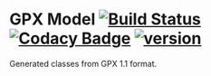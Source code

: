 GPX Model [![Build Status](https://travis-ci.org/admiralsmaster/gpx-model.svg?branch=master)](https://travis-ci.org/admiralsmaster/gpx-model) [![Codacy Badge](https://api.codacy.com/project/badge/Grade/1a78cf3ea2304bff96363449c1bc27eb)](https://www.codacy.com/app/github-ariel/gpx-model) [![version](https://img.shields.io/maven-central/v/info.kuechler.gpx/model.svg)](http://search.maven.org/#search%7Cga%7C1%7Cg%3A%22info.kuechler.gpx%22%20AND%20a%3A%22model%22) 
==========

Generated classes from GPX 1.1 format.
